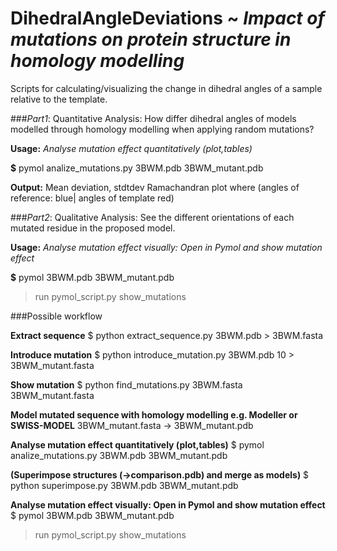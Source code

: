 # DihedralAngleDeviations ~ *Impact of mutations on protein structure in homology modelling* 

Scripts for calculating/visualizing the change in dihedral angles of a sample relative to the template.

###*Part1*: Quantitative Analysis: How differ dihedral angles of models modelled through homology modelling when applying random mutations?

**Usage:**
*Analyse mutation effect quantitatively (plot,tables)*

**$** pymol analize_mutations.py 3BWM.pdb 3BWM_mutant.pdb

**Output:**
Mean deviation, stdtdev
Ramachandran plot where (angles of reference: blue| angles of template red)


###*Part2*: Qualitative Analysis: See the different orientations of each mutated residue in the proposed model.

**Usage:**
*Analyse mutation effect visually: Open in Pymol and show mutation effect*

**$** pymol 3BWM.pdb 3BWM_mutant.pdb
> run pymol_script.py
> show_mutations



###Possible workflow

**Extract sequence**
$ python extract_sequence.py 3BWM.pdb > 3BWM.fasta

**Introduce mutation**
$ python introduce_mutation.py 3BWM.pdb 10 > 3BWM_mutant.fasta

**Show mutation**
$ python find_mutations.py 3BWM.fasta 3BWM_mutant.fasta

**Model mutated sequence with homology modelling e.g. Modeller or SWISS-MODEL**
3BWM_mutant.fasta -> 3BWM_mutant.pdb

**Analyse mutation effect quantitatively (plot,tables)**
$ pymol analize_mutations.py 3BWM.pdb 3BWM_mutant.pdb

**(Superimpose structures (->comparison.pdb) and merge as models)**
$ python superimpose.py 3BWM.pdb 3BWM_mutant.pdb

**Analyse mutation effect visually: Open in Pymol and show mutation effect**
$ pymol 3BWM.pdb 3BWM_mutant.pdb
> run pymol_script.py
> show_mutations

